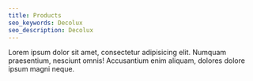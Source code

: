 ```yaml
---
title: Products
seo_keywords: Decolux
seo_description: Decolux
---
```

 
Lorem ipsum dolor sit amet, consectetur adipisicing elit. Numquam praesentium, nesciunt omnis! Accusantium enim aliquam, dolores dolore ipsum magni neque.


